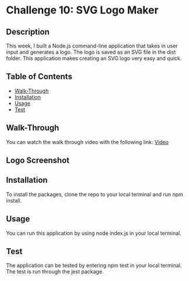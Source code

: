 # Challenge 10: SVG Logo Maker

## Description
This week, I built a Node.js command-line application that takes in user input and generates a logo. The logo is saved as an SVG file in the dist folder. This application makes creating an SVG logo very easy and quick. 

## Table of Contents
- [Walk-Through](#walk-through)
- [Installation](#installation)
- [Usage](#usage)
- [Test](#test)

## Walk-Through
You can watch the walk through video with the following link: [Video](https://app.screencastify.com/v3/watch/irMiI5q1Adxt93vErrsh)

## Logo Screenshot


## Installation
To install the packages, clone the repo to your local terminal and run npm install.

## Usage
You can run this application by using node index.js in your local terminal.

## Test
The application can be tested by entering npm test in your local terminal. The test is run through the jest package.